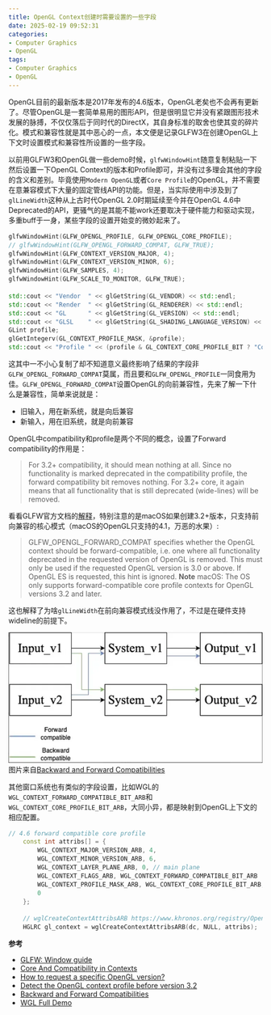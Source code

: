 ```yaml
---
title: OpenGL Context创建时需要设置的一些字段
date: 2025-02-19 09:52:31
categories:
- Computer Graphics
- OpenGL
tags: 
- Computer Graphics
- OpenGL
---
```


OpenGL目前的最新版本是2017年发布的4.6版本，OpenGL老矣也不会再有更新了。尽管OpenGL是一套简单易用的图形API，但是很明显它并没有紧跟图形技术发展的脉搏，不仅仅落后于同时代的DirectX，其自身标准的取舍也使其变的碎片化。模式和兼容性就是其中恶心的一点，本文便是记录GLFW3在创建OpenGL上下文时设置模式和兼容性所设置的一些字段。

以前用GLFW3和OpenGL做一些demo时候，`glfwWindowHint`随意复制粘贴一下然后设置一下OpenGL Context的版本和Profile即可，并没有过多理会其他的字段的含义和差别。毕竟使用`Modern OpenGL`或者`Core Profile`的OpenGL，并不需要在意兼容模式下大量的固定管线API的功能。但是，当实际使用中涉及到了`glLineWidth`这种从上古时代OpenGL 2.0时期延续至今并在OpenGL 4.6中Deprecated的API，更骚气的是其能不能work还要取决于硬件能力和驱动实现，多重buff于一身，某些字段的设置开始变的微妙起来了。

``` cpp
glfwWindowHint(GLFW_OPENGL_PROFILE, GLFW_OPENGL_CORE_PROFILE);
// glfwWindowHint(GLFW_OPENGL_FORWARD_COMPAT, GLFW_TRUE);
glfwWindowHint(GLFW_CONTEXT_VERSION_MAJOR, 4);
glfwWindowHint(GLFW_CONTEXT_VERSION_MINOR, 6);
glfwWindowHint(GLFW_SAMPLES, 4);
glfwWindowHint(GLFW_SCALE_TO_MONITOR, GLFW_TRUE);

std::cout << "Vendor  " << glGetString(GL_VENDOR) << std::endl;
std::cout << "Render  " << glGetString(GL_RENDERER) << std::endl;
std::cout << "GL      " << glGetString(GL_VERSION) << std::endl;
std::cout << "GLSL    " << glGetString(GL_SHADING_LANGUAGE_VERSION) << std::endl;
GLint profile;
glGetIntegerv(GL_CONTEXT_PROFILE_MASK, &profile);
std::cout << "Profile " << (profile & GL_CONTEXT_CORE_PROFILE_BIT ? "Core" : "Compatibility") << std::endl;
```

这其中一不小心复制了却不知道意义最终影响了结果的字段非`GLFW_OPENGL_FORWARD_COMPAT`莫属，而且要和`GLFW_OPENGL_PROFILE`一同食用为佳。`GLFW_OPENGL_FORWARD_COMPAT`设置OpenGL的向前兼容性，先来了解一下什么是兼容性，简单来说就是：
- 旧输入，用在新系统，就是向后兼容
- 新输入，用在旧系统，就是向前兼容

OpenGL中compatibility和profile是两个不同的概念，设置了Forward compatibility的作用是：
> For 3.2+ compatibility, it should mean nothing at all. Since no functionality is marked deprecated in the compatibility profile, the forward compatibility bit removes nothing.
> For 3.2+ core, it again means that all functionality that is still deprecated (wide-lines) will be removed.

看看GLFW官方文档的[解释](https://www.glfw.org/docs/3.3/window_guide.html)，特别注意的是macOS如果创建3.2+版本，只支持前向兼容的核心模式（macOS的OpenGL只支持的4.1，万恶的水果）:
> GLFW_OPENGL_FORWARD_COMPAT specifies whether the OpenGL context should be forward-compatible, i.e. one where all functionality deprecated in the requested version of OpenGL is removed. This must only be used if the requested OpenGL version is 3.0 or above. If OpenGL ES is requested, this hint is ignored.
> **Note** macOS: The OS only supports forward-compatible core profile contexts for OpenGL versions 3.2 and later.

这也解释了为啥`glLineWidth`在前向兼容模式线没作用了，不过是在硬件支持wideline的前提下。

![glfw3-forward-compatibility](../images/glfw3-forward-compatibility.png) 图片来自[Backward and Forward Compatibilities](https://medium.com/@wangberlin2000/backward-and-forward-compatibilities-a71e52683627)


其他窗口系统也有类似的字段设置，比如WGL的`WGL_CONTEXT_FORWARD_COMPATIBLE_BIT_ARB`和`WGL_CONTEXT_CORE_PROFILE_BIT_ARB`，大同小异，都是映射到OpenGL上下文的相应配置。
``` cpp
// 4.6 forward compatible core profile
	const int attribs[] = {
		WGL_CONTEXT_MAJOR_VERSION_ARB, 4,
		WGL_CONTEXT_MINOR_VERSION_ARB, 6,
		WGL_CONTEXT_LAYER_PLANE_ARB, 0, // main plane
		WGL_CONTEXT_FLAGS_ARB, WGL_CONTEXT_FORWARD_COMPATIBLE_BIT_ARB | WGL_CONTEXT_DEBUG_BIT_ARB,
		WGL_CONTEXT_PROFILE_MASK_ARB, WGL_CONTEXT_CORE_PROFILE_BIT_ARB,
		0
	};
	
	// wglCreateContextAttribsARB https://www.khronos.org/registry/OpenGL/extensions/ARB/WGL_ARB_create_context.txt
	HGLRC gl_context = wglCreateContextAttribsARB(dc, NULL, attribs);
```


**参考**
- [GLFW: Window guide](https://www.glfw.org/docs/3.3/window_guide.html)
- [Core And Compatibility in Contexts](https://www.khronos.org/opengl/wiki/OpenGL_Context#Context_types)
- [How to request a specific OpenGL version?](https://gamedev.stackexchange.com/questions/30441/how-to-request-a-specific-opengl-version)
- [Detect the OpenGL context profile before version 3.2](https://stackoverflow.com/questions/73745603/detect-the-opengl-context-profile-before-version-3-2)
- [Backward and Forward Compatibilities](https://medium.com/@wangberlin2000/backward-and-forward-compatibilities-a71e52683627)
- [WGL Full Demo](https://gist.github.com/tilkinsc/7f383faccf3722622f5d0cc9bd45e7e6)